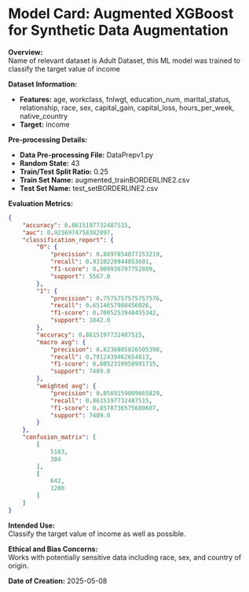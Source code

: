 # Model Card: Augmented XGBoost for Synthetic Data Augmentation

**Overview:**  
Name of relevant dataset is Adult Dataset, this ML model was trained to classify the target value of income

**Dataset Information:**  
- **Features:** age, workclass, fnlwgt, education_num, marital_status, relationship, race, sex, capital_gain, capital_loss, hours_per_week, native_country
- **Target:** income

**Pre-processing Details:**  
- **Data Pre-processing File:** DataPrepv1.py
- **Random State:** 43
- **Train/Test Split Ratio:** 0.25
- **Train Set Name:** augmented_trainBORDERLINE2.csv
- **Test Set Name:** test_setBORDERLINE2.csv

**Evaluation Metrics:**  
```json
{
    "accuracy": 0.8615197732487515,
    "auc": 0.9216974758382097,
    "classification_report": {
        "0": {
            "precision": 0.8897854077253219,
            "recall": 0.9310220944853601,
            "f1-score": 0.909936797752809,
            "support": 5567.0
        },
        "1": {
            "precision": 0.7575757575757576,
            "recall": 0.6514657980456026,
            "f1-score": 0.7005253940455342,
            "support": 1842.0
        },
        "accuracy": 0.8615197732487515,
        "macro avg": {
            "precision": 0.8236805826505398,
            "recall": 0.7912439462654813,
            "f1-score": 0.8052310958991715,
            "support": 7409.0
        },
        "weighted avg": {
            "precision": 0.8569159009665829,
            "recall": 0.8615197732487515,
            "f1-score": 0.8578736575680607,
            "support": 7409.0
        }
    },
    "confusion_matrix": [
        [
            5183,
            384
        ],
        [
            642,
            1200
        ]
    ]
}
```

**Intended Use:**  
Classify the target value of income as well as possible.

**Ethical and Bias Concerns:**  
Works with potentially sensitive data including race, sex, and country of origin.

**Date of Creation:** 2025-05-08